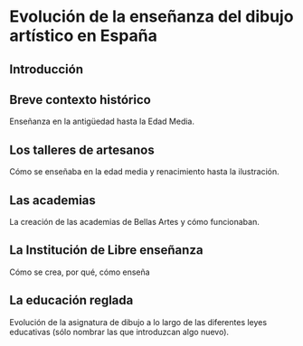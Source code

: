 # Evolución de la enseñanza del dibujo artístico en España

## Introducción

## Breve contexto histórico

Enseñanza en la antigüedad hasta la Edad Media.

## Los talleres de artesanos

Cómo se enseñaba en la edad media y renacimiento hasta la ilustración.

## Las academias

La creación de las academias de Bellas Artes y cómo funcionaban.

## La Institución de Libre enseñanza

Cómo se crea, por qué, cómo enseña

## La educación reglada

Evolución de la asignatura de dibujo a lo largo de las diferentes leyes educativas (sólo nombrar las que introduzcan algo nuevo).
